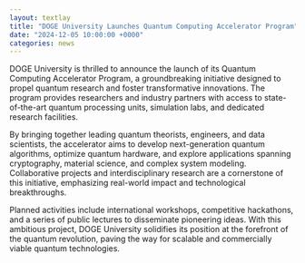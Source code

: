 ```yaml
---
layout: textlay
title: "DOGE University Launches Quantum Computing Accelerator Program"
date: "2024-12-05 10:00:00 +0000"
categories: news
---
```


DOGE University is thrilled to announce the launch of its Quantum Computing Accelerator Program, a groundbreaking initiative designed to propel quantum research and foster transformative innovations. The program provides researchers and industry partners with access to state-of-the-art quantum processing units, simulation labs, and dedicated research facilities.

By bringing together leading quantum theorists, engineers, and data scientists, the accelerator aims to develop next-generation quantum algorithms, optimize quantum hardware, and explore applications spanning cryptography, material science, and complex system modeling. Collaborative projects and interdisciplinary research are a cornerstone of this initiative, emphasizing real-world impact and technological breakthroughs.

Planned activities include international workshops, competitive hackathons, and a series of public lectures to disseminate pioneering ideas. With this ambitious project, DOGE University solidifies its position at the forefront of the quantum revolution, paving the way for scalable and commercially viable quantum technologies. 